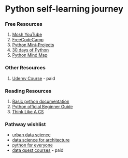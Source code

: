 # Python self-learning journey

### Free Resources
1. [Mosh YouTube](https://www.youtube.com/watch?v=yVl_G-F7m8c&t=700s)
2. [FreeCodeCamp](https://www.youtube.com/watch?v=8ext9G7xspg)
3. [Python Mini-Projects](https://github.com/Python-World/python-mini-projects)
4. [30 days of Python](https://github.com/Asabeneh/30-Days-Of-Python)
5. [Python Mind Map](https://www.orgpad.com/o/DuY8VwD9JLuZcf5DvD9g4P)

### Other Resources
1. [Udemy Course](https://www.udemy.com/course/python-for-data-science-and-machine-learning-bootcamp/) - paid


### Reading Resources
1. [Basic python documentation](https://www.codeguage.com/v1/courses)
2. [Python official Beginner Guide](https://wiki.python.org/moin/BeginnersGuide)
3. [Think Like A CS](https://openbookproject.net/thinkcs/python/english3e/index.html)


### Pathway wishlist
- [urban data science ](https://urbandatascience.its.ucla.edu/) 
- [data science for architecture](https://www.youtube.com/@budslabteammember9543/playlists)
- [python for everyone](https://www.freecodecamp.org/learn/python-for-everybody/)
- [data quest courses](https://www.dataquest.io/data-science-courses/career-paths/) - paid


